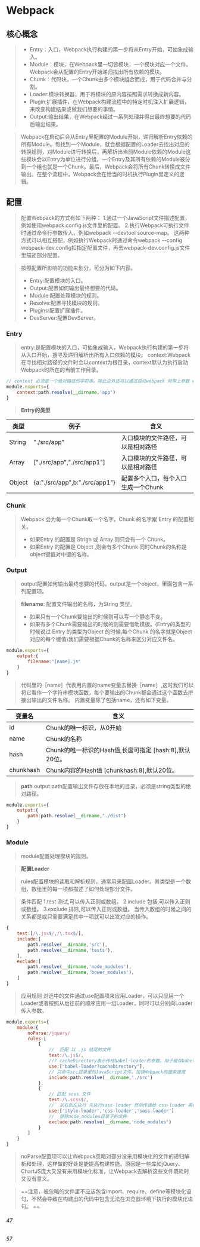 # Webpack

## 核心概念

>- Entry：入口，Webpack执行构建的第一步将从Entry开始，可抽象成输入。
>- Module：模块，在Webpack里一切皆模块，一个模块对应一个文件。Webpack会从配置的Entry开始递归找出所有依赖的模块。
>- Chunk：代码块，一个Chunk由多个模块组合而成，用于代码合并与分割。
>- Loader:模块转换器，用于将模块的原内容按照需求转换成新内容。
>- Plugin:扩展插件，在Webpack构建流程中的特定时机注入扩展逻辑，来改变构建结果或做我们想要的事情。
>- Output:输出结果，在Webpack经过一系列处理并得出最终想要的代码后输出结果。

> Webpack在启动后会从Entry里配置的Module开始，递归解析Entry依赖的所有Module。每找到一个Module，就会根据配置的Loader去找出对应的转换规则，对Module进行转换后，再解析出当前Module依赖的Module这些模块会以Entry为单位进行分组，一个Entry及其所有依赖的Module被分到一个组也就是一个Chunk。最后，Webpack会将所有Chunk转换成文件输出。在整个流程中，Webpack会在恰当的时机执行Plugin里定义的逻辑。

## 配置

> 配置Webpack的方式有如下两种：
> 1.通过一个JavaScript文件描述配置，例如使用webpack.config.js文件里的配置。
> 2.执行Webpack可执行文件时通过命令行参数传入，例如webpack --devtool source-map。
> 这两种方式可以相互搭配，例如执行Webpack时通过命令webpack --config webpack-dev.config扣指定配置文件，再去webpack-dev.config.js文件里描述部分配置。

> 按照配置所影响的功能来划分，可分为如下内容。
>- Entry:配置模块的入口。
>- Output:配置如何输出最终想要的代码。
>- Module:配置处理模块的规则。
>- Resolve:配置寻找模块的规则。
>- Plugins:配置扩展插件。
>- DevServer:配置DevServer。

### Entry

> entry:是配置模块的入口，可抽象成输入，Webpack执行构建的第一步将从入口开始，搜寻及递归解析出所有入口依赖的模块。
> context:Webpack在寻找相对路径的文件时会以context为根目录，context默认为执行启动Webpack时所在的当前工作目录。

```javascript
// context 必须是一个绝对路径的字符串。除此之外还可以通过启动webpack 时带上参数 webpack --context 来配置context
module.exports={
    context:path.resolve(__dirname,'app')
}
```

> **Entry的类型**

类型|例子|含义
--|--|--
String|"./src/app"|入口模块的文件路径，可以是相对路径
Array|["./src/app","./src/app1"]|入口模块的文件路径，可以是相对路径
Object|{a:"./src/app",b:"./src/app1"}|配置多个入口，每个入口生成一个Chunk

### Chunk

> Webpack 会为每一个Chunk取一个名字，Chunk 的名字跟 Entry 的配置相关。
>- 如果Entry 的配置是 Strign 或 Array  则只会有一个 Chunk。 
>- 如果Entry 的配置是 Object ,则会有多个Chunk 同时Chunk的名称是object键值对中键的名称。

### Output

> output配置如何输出最终想要的代码。output是一个object，里面包含一系列配置项。

> **filename**: 配置文件输出的名称，为String 类型。
>- 如果只有一个Chunk要输出的时候则可以写一个静态不变。
>- 如果有多个Chunk需要输出的时候的则需要借助模版。(Entry的类型的时候说过 Entry 的类型为Object 的时候,每个Chunk 的名字就是Object对应的每个键值)我们需要根据Chunk的名称来区分对应文件名。

```javascript
module.exports={
    output:{
        filename:"[name].js"
    }
}
```

> 代码里的［name］代表用内置的name变量去替换［name］,这时我们可以将它看作一个字符串模块函数，每个要输出的Chunk都会通过这个函数去拼接出输出的文件名称。
> 内置变量除了包括name，还有如下变量。

变量名|含义
--|--
id|Chunk的唯一标识，从0开始
name|Chunk的名称
hash|Chunk的唯一标识的Hash值,长度可指定 [hash:8],默认20位。
chunkhash|Chunk内容的Hash值 [chunkhash:8],默认20位。

> **path**
> output.path配置输出文件存放在本地的目录，必须是string类型的绝对路径。

```javascript
module.exports={
    output:{
        path:path.resolve(__dirname,"./dist")
    }
}
```

### Module

> module配置处理模块的规则。

> **配置Loader**

> rules配置模块的读取和解析规则，通常用来配置Loader。其类型是一个数组，数组里的每一项都描述了如何处理部分文件。

> 条件匹配
> 1.test    测试,可以传入正则或数组。
> 2.include 包括,可以传入正则或数组。
> 3.exclude 排除,可以传入正则或数组。 
> 当传入数组的时候之间的关系都是或只需要满足其中一项就可以出发对应的操作。

```javascript
{
    test:[/\.jsx$/,/\.tsx$/],
    include:[
        path.resolve(__dirname,'src'),
        path.resolve(__dirname,'tests'), 
    ],
    exclude:[
        path.resolve(__dirname,'node_modules'),
        path.resolve(__dirname,'bower_modules'),
    ]
}
```

> 应用规则
> 对选中的文件通过use配置项来应用Loader，可以只应用一个Loader或者按照从后往前的顺序应用一组Loader，同时可以分别向Loader传入参数。

```javascript
module.exports={
    module:{
        noParse:/jquery/
        rules:[
            {
                //  匹配 以 .js 结尾的文件
                test:/\.js$/,
                //? cacheDirectory表示传给babel-loader的参数，用于缓存babel的编译结果，加快重新编译的速度
                use:["babel-loader?cacheDirectory"],
                // 只命中src目录里的JavaScript文件，加快Webpack的搜索速度
                include:path.resolve(__dirname,'./src')
            },
            {   
                // 匹配 scss 文件
                test:/\.scss$/,
                //  从右到左执行 先执行sass-loader 然后传递给 css-loader 再传递给style-loader
                use:['style-loader','css-loader','sass-loader']
                //  排除node_modules目录下的文件
                exclude:path.resolve(__dirname,'node_modules')
            }
        ]
    }
}
```

> noParse配置项可以让Webpack忽略对部分没采用模块化的文件的递归解析和处理，这样做的好处是能提高构建性能。原因是一些库如jQuery、ChartJS庞大又没有采用模块化标准，让Webpack去解析这些文件既耗时又没有意义。

> ==注意，被忽略的文件里不应该包含import、require、define等模块化语句，不然会导致在构建出的代码中包含无法在浏览器环境下执行的模块化语句。 ==

###### 47
###### 57